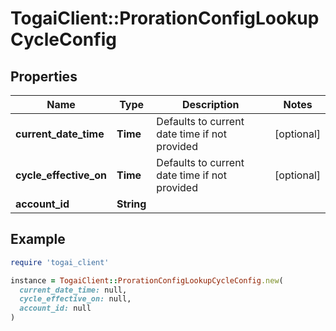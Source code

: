 # TogaiClient::ProrationConfigLookupCycleConfig

## Properties

| Name | Type | Description | Notes |
| ---- | ---- | ----------- | ----- |
| **current_date_time** | **Time** | Defaults to current date time if not provided | [optional] |
| **cycle_effective_on** | **Time** | Defaults to current date time if not provided | [optional] |
| **account_id** | **String** |  |  |

## Example

```ruby
require 'togai_client'

instance = TogaiClient::ProrationConfigLookupCycleConfig.new(
  current_date_time: null,
  cycle_effective_on: null,
  account_id: null
)
```

